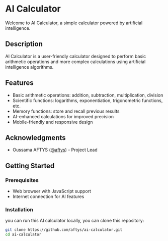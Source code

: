# AI Calculator


Welcome to AI Calculator, a simple calculator powered by artificial intelligence.

## Description

AI Calculator is a user-friendly calculator designed to perform basic arithmetic operations and more complex calculations using artificial intelligence algorithms.

## Features

- Basic arithmetic operations: addition, subtraction, multiplication, division
- Scientific functions: logarithms, exponentiation, trigonometric functions, etc.
- Memory functions: store and recall previous results
- AI-enhanced calculations for improved precision
- Mobile-friendly and responsive design
## Acknowledgments

- Oussama AFTYS ([@aftys](https://github.com/aftys)) - Project Lead

## Getting Started

### Prerequisites

- Web browser with JavaScript support
- Internet connection for AI features

### Installation

you can run this AI calculator locally, you can clone this repository:

```bash
git clone https://github.com/aftys/ai-calculator.git
cd ai-calculator
